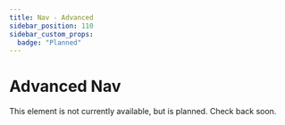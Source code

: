 ```yaml
---
title: Nav - Advanced
sidebar_position: 110
sidebar_custom_props:
  badge: "Planned"
---
```


# Advanced Nav

This element is not currently available, but is planned. Check back soon.
